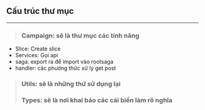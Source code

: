 ## Cấu trúc thư mục
---
> ### Campaign: sẽ là thư mục các tính năng
* Slice: Create slice
* Services: Gọi api
* saga: export ra để import vào rootsaga
* handler: các phương thức xử lý get post
> ### Utils: sẽ là những thứ sử dụng lại
> ### Types: sẽ là nơi khai báo các cái biến làm rõ nghĩa